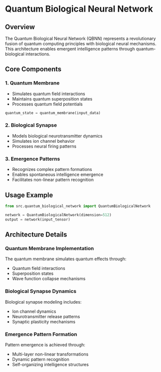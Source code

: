 
# Quantum Biological Neural Network

## Overview
The Quantum Biological Neural Network (QBNN) represents a revolutionary fusion of quantum computing principles with biological neural mechanisms. This architecture enables emergent intelligence patterns through quantum-biological interactions.

## Core Components

### 1. Quantum Membrane
- Simulates quantum field interactions
- Maintains quantum superposition states
- Processes quantum field potentials

```python
quantum_state = quantum_membrane(input_data)
```

### 2. Biological Synapse
- Models biological neurotransmitter dynamics
- Simulates ion channel behavior
- Processes neural firing patterns

### 3. Emergence Patterns
- Recognizes complex pattern formations
- Enables spontaneous intelligence emergence
- Facilitates non-linear pattern recognition

## Usage Example
```python
from src.quantum_biological_network import QuantumBiologicalNetwork

network = QuantumBiologicalNetwork(dimension=512)
output = network(input_tensor)
```

## Architecture Details

### Quantum Membrane Implementation
The quantum membrane simulates quantum effects through:
- Quantum field interactions
- Superposition states
- Wave function collapse mechanisms

### Biological Synapse Dynamics
Biological synapse modeling includes:
- Ion channel dynamics
- Neurotransmitter release patterns
- Synaptic plasticity mechanisms

### Emergence Pattern Formation
Pattern emergence is achieved through:
- Multi-layer non-linear transformations
- Dynamic pattern recognition
- Self-organizing intelligence structures
